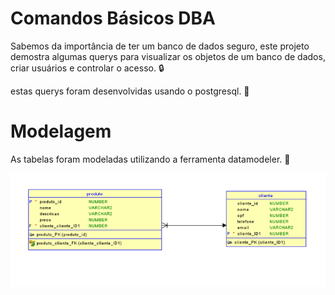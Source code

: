 # Comandos Básicos DBA

Sabemos da importância de ter um banco de dados seguro, este projeto demostra algumas querys para visualizar os objetos de um banco de dados, criar usuários e controlar o acesso.  🔒

estas querys foram desenvolvidas usando o postgresql.  🐘

# Modelagem

As tabelas foram modeladas utilizando a ferramenta datamodeler. 🔗

![cover](sql/tabelas.png)


